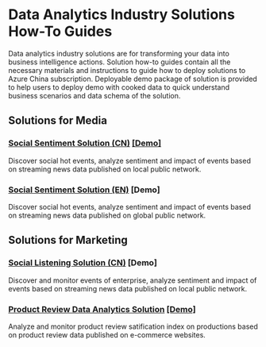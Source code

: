 # Data Analytics Industry Solutions How-To Guides
Data analytics industry solutions are for transforming your data into business intelligence actions. Solution how-to guides contain all the necessary materials and instructions to guide how to deploy solutions to Azure China subscription.
Deployable demo package of solution is provided to help users to deploy demo with cooked data to quick understand business scenarios and data schema of the solution.


## Solutions for Media
### [Social Sentiment Solution (CN)](https://github.com/Azure/China-Data-Solutions/blob/master/Media/Social%20Sentiment%20(CN)) [[Demo]](https://msit.powerbi.com/view?r=eyJrIjoiOTJkZDYyYzgtZjQwYS00ZTkxLWFhMDAtMWQyNGQ0MjhjZTZjIiwidCI6IjcyZjk4OGJmLTg2ZjEtNDFhZi05MWFiLTJkN2NkMDExZGI0NyIsImMiOjV9)
Discover social hot events, analyze sentiment and impact of events based on streaming news data published on local public network.

### [Social Sentiment Solution (EN)](https://github.com/Azure/China-Data-Solutions/tree/master/Media/Social%20Sentiment%20(EN)) [Demo]
Discover social hot events, analyze sentiment and impact of events based on streaming news data published on global public network.


## Solutions for Marketing
### [Social Listening Solution (CN)](https://github.com/Azure/China-Data-Solutions/tree/master/Marketing/Social%20Listening%20(CN)/Web%20Demo) [Demo]
Discover and monitor events of enterprise, analyze sentiment and impact of events based on streaming news data published on local public network.

### [Product Review Data Analytics Solution](https://github.com/Azure/China-Data-Solutions/tree/master/Marketing/Customer%20Review%20Data%20Analytics) [[Demo]](https://msit.powerbi.com/view?r=eyJrIjoiNTBkNGIwMjAtMTUxNi00M2MxLTllOGMtN2MxZTkwMGEyNDExIiwidCI6IjcyZjk4OGJmLTg2ZjEtNDFhZi05MWFiLTJkN2NkMDExZGI0NyIsImMiOjV9)
Analyze and monitor product review satification index on productions based on product review data published on e-commerce websites.
